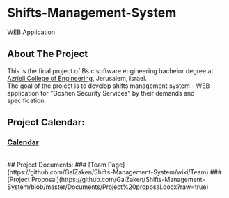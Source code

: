 # Shifts-Management-System
WEB Application
<br/>
## About The Project
This is the final project of Bs.c software engineering bachelor degree at<br/>
[Azrieli College of Engineering](http://www.jce.ac.il/), Jerusalem, Israel.<br/>
The goal of the project is to develop shifts management system - WEB application for "Goshen Security Services" by their demands and specification.
<br/>
## Project Calendar:
### [Calendar](https://teamup.com/ksaaf83e445dd25044)
<br/>
## Project Documents:
### [Team Page](https://github.com/GalZaken/Shifts-Management-System/wiki/Team)
### [Project Proposal](https://github.com/GalZaken/Shifts-Management-System/blob/master/Documents/Project%20proposal.docx?raw=true)


